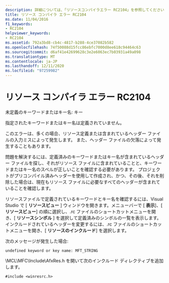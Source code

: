 ```yaml
---
description: 詳細については、「リソースコンパイラエラー RC2104」を参照してください。
title: リソース コンパイラ エラー RC2104
ms.date: 11/04/2016
f1_keywords:
- RC2104
helpviewer_keywords:
- RC2104
ms.assetid: 792a3bd8-cb4c-4817-b288-4ce37082b582
ms.openlocfilehash: 74f50088d15fcc86ebfc7000d8ee618c94464c63
ms.sourcegitcommit: d6af41e42699628c3e2e6063ec7b03931a49a098
ms.translationtype: MT
ms.contentlocale: ja-JP
ms.lasthandoff: 12/11/2020
ms.locfileid: "97259982"
---
```

# <a name="resource-compiler-error-rc2104"></a>リソース コンパイラ エラー RC2104

未定義のキーワードまたはキー名: キー

指定されたキーワードまたはキー名は定義されていません。

このエラーは、多くの場合、リソース定義または含まれているヘッダー ファイルの入力ミスによって発生します。 また、ヘッダー ファイルの欠落によって発生することもあります。

問題を解決するには、定義済みのキーワードまたはキー名が含まれているヘッダー ファイルを探し、それがリソース ファイルに含まれていることと、キーワードまたはキー名のスペルが正しいことを確認する必要があります。 プロジェクトがプリコンパイル済みヘッダーを使用して作成され、かつ、その後、それを削除した場合は、現在もリソース ファイルに必要なすべてのヘッダーが含まれていることを確認します。

リソースファイルで定義されているキーワードとキー名を確認するには、Visual Studio で [ **リソースビュー** ] ウィンドウを開きます。メニューバーで [ **表示**]、[ **リソースビュー**] の順に選択し、.rc ファイルのショートカットメニューを開き、[ **リソースシンボル** ] を選択して定義済みのシンボルの一覧を表示します。 インクルードされているヘッダーを変更するには、.rc ファイルのショートカットメニューを開き、[ **リソースのインクルード**] を選択します。

次のメッセージが発生した場合:

```
undefined keyword or key name: MFT_STRING
```

\MCL\MFC\Include\AfxRes.h を開いて次のインクルード ディレクティブを追加します。

```
#include <winresrc.h>
```
